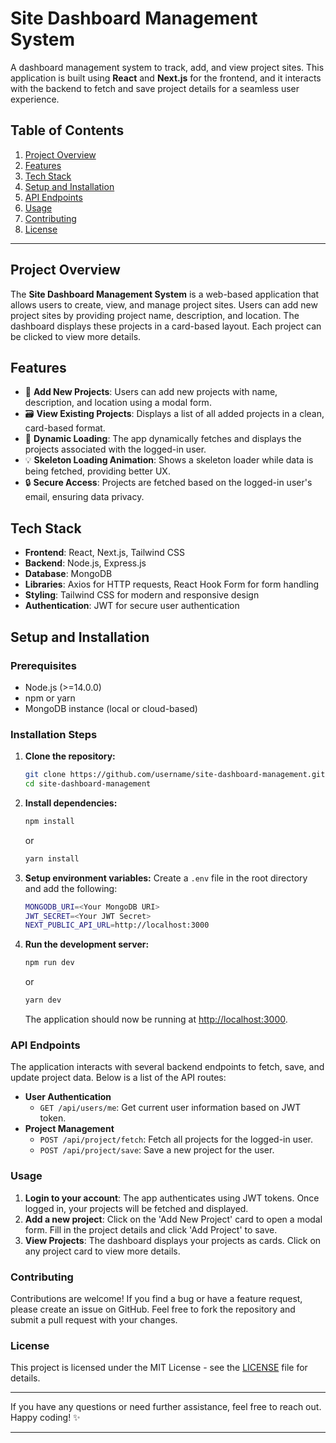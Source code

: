# **Site Dashboard Management System**

A dashboard management system to track, add, and view project sites. This application is built using **React** and **Next.js** for the frontend, and it interacts with the backend to fetch and save project details for a seamless user experience.

## **Table of Contents**

1. [Project Overview](#project-overview)
2. [Features](#features)
3. [Tech Stack](#tech-stack)
4. [Setup and Installation](#setup-and-installation)
5. [API Endpoints](#api-endpoints)
6. [Usage](#usage)
7. [Contributing](#contributing)
8. [License](#license)

---

## **Project Overview**

The **Site Dashboard Management System** is a web-based application that allows users to create, view, and manage project sites. Users can add new project sites by providing project name, description, and location. The dashboard displays these projects in a card-based layout. Each project can be clicked to view more details.

## **Features**

- 📝 **Add New Projects**: Users can add new projects with name, description, and location using a modal form.
- 🗃️ **View Existing Projects**: Displays a list of all added projects in a clean, card-based format.
- 🔄 **Dynamic Loading**: The app dynamically fetches and displays the projects associated with the logged-in user.
- 💡 **Skeleton Loading Animation**: Shows a skeleton loader while data is being fetched, providing better UX.
- 🔒 **Secure Access**: Projects are fetched based on the logged-in user's email, ensuring data privacy.

## **Tech Stack**

- **Frontend**: React, Next.js, Tailwind CSS
- **Backend**: Node.js, Express.js
- **Database**: MongoDB
- **Libraries**: Axios for HTTP requests, React Hook Form for form handling
- **Styling**: Tailwind CSS for modern and responsive design
- **Authentication**: JWT for secure user authentication

## **Setup and Installation**

### Prerequisites

- Node.js (>=14.0.0)
- npm or yarn
- MongoDB instance (local or cloud-based)

### Installation Steps

1. **Clone the repository:**

   ```bash
   git clone https://github.com/username/site-dashboard-management.git
   cd site-dashboard-management
   ```

2. **Install dependencies:**

   ```bash
   npm install
   ```

   or

   ```bash
   yarn install
   ```

3. **Setup environment variables:**
   Create a `.env` file in the root directory and add the following:

   ```bash
   MONGODB_URI=<Your MongoDB URI>
   JWT_SECRET=<Your JWT Secret>
   NEXT_PUBLIC_API_URL=http://localhost:3000
   ```

4. **Run the development server:**
   ```bash
   npm run dev
   ```
   or
   ```bash
   yarn dev
   ```
   The application should now be running at [http://localhost:3000](http://localhost:3000).

### **API Endpoints**

The application interacts with several backend endpoints to fetch, save, and update project data. Below is a list of the API routes:

- **User Authentication**
  - `GET /api/users/me`: Get current user information based on JWT token.
- **Project Management**
  - `POST /api/project/fetch`: Fetch all projects for the logged-in user.
  - `POST /api/project/save`: Save a new project for the user.

### **Usage**

1. **Login to your account**: The app authenticates using JWT tokens. Once logged in, your projects will be fetched and displayed.
2. **Add a new project**: Click on the 'Add New Project' card to open a modal form. Fill in the project details and click 'Add Project' to save.
3. **View Projects**: The dashboard displays your projects as cards. Click on any project card to view more details.

### **Contributing**

Contributions are welcome! If you find a bug or have a feature request, please create an issue on GitHub. Feel free to fork the repository and submit a pull request with your changes.

### **License**

This project is licensed under the MIT License - see the [LICENSE](LICENSE) file for details.

---

If you have any questions or need further assistance, feel free to reach out. Happy coding! ✨

---
